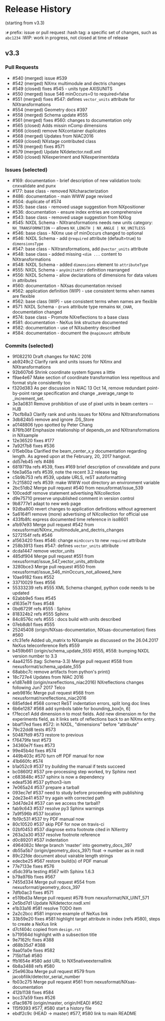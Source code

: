 
# Release History

(starting from v3.3)

:`#` prefix: issue or pull request
:hash tag: a specific set of changes, such as `abc1234`
:WIP: work in progress, not closed at time of release

## v3.3

### Pull Requests
* #540 (merged) issue #539
* #542 (merged) NXmx multimodule and dectris changes
* #549 (closed) fixes #545 - units type AXISUNITS
* #550 (merged) Issue 546 minOccurs=0 to required=false
* #551 (merged) fixes #547: defines ``vector_units`` attribute for NXtransformations
* #554 (merged) Geometry docs #397
* #558 (merged) Schema update #555
* #561 (merged) fixes #560: changes to documentation only
* #565 (closed) Adds missin nComp dimensions
* #566 (closed) remove NXcontainer duplicates
* #568 (merged) Updates from NIAC2016
* #569 (closed) NXstage contributed class
* #578 (merged) fixes #571
* #579 (merged) Update NXdetector.nxdl.xml
* #580 (closed) NXexperiment and NXexperimentdata

### Issues (selected)
* #169: documentation - brief description of new validation tools: cnxvalidate and punx
* #177: base class - removed NXcharacterization
* #486: documentation - main WWW page revised
* #504: duplicate of #574
* #535: base class - removed usage suggestion from NXpositioner
* #536: documentation - ensure index entries are comprehensive
* #543: base class - removed usage suggestion from NXlog
* #545: NXDL Schema - NXtransformations needs new units category: `NX_TRANSFORMATION` -- allows `NX_LENGTH | NX_ANGLE | NX_UNITLESS`
* #546: base class - NXmx use of minOccurs changed to optional
* #546: NXDL Schema - add `@required` attribute (default=true) to `dimensionsType`
* #547: base class - NXtransformations, add `@vector_units` attribute
* #548: base class - added missing `<dim ...` content to NXtransformations
* #548: NXDL Schema - added `dimensions` element to `attributeType` 
* #555: NXDL Schema - `anyUnitsAttr` definition rearranged
* #556: NXDL Schema - allow declarations of dimensions for data values in attributes
* #560: documentation - NXsas documentation revised
* #562: application definition (WIP) - use consistent terms when names are flexible
* #562: base class (WIP) - use consistent terms when names are flexible
* #571: NXDL Schema - `@rank` attribute type remains `NX_CHAR`, documentation changed
* #574: base class - Promote NXreflections to a base class
* #581: documentation - NeXus link structure documented
* #582: documentation - use of NXsubentry described
* #584: documentation - document the `@napimount` attribute

### Commits (selected)
* 9f082210 Draft changes for NIAC 2016
* ab9249c2 Clarify rank and units issues for NXmx and NXtransformations
* 92b607b6 Shrink coordinate system figures a little
* f9ae4e67 Make section of coordinate transformation less repetitous and format style consistently too
* f320d383 As per discussion in NIAC 13 Oct 14, remove redundant point-by-point range specification and change _average_range to _increment_set.
* 3e3a0831 Remove prohibition of use of pixel units in beam centers -- HJB
* 7bcfb8a3 Clarify rank and units issues for NXmx and NXtransformations
* 3db824b5 remove and ignore .DS_Store
* a0148806 typo spotted by Peter Chang
* 876fb36f Emphasize relationship of depends_on and NXtransformations in NXsample
* 12e36520 fixes #177
* 7a92f7b8 fixes #536
* 015eb0ba Clarified the beam_center_x,y documentation regarding length. As agreed upon at the February, 20, 2017 hangout.
* dd57eb45 refs #486
* 6819719a refs #539, fixes #169 brief description of cnxvalidate and punx
* fde3a65a refs #539, note the recent 3.2 release tag
* c5b9b753 refs #539, update URLS, reST autoformatting
* 7c215802 refs #539: make WWW root directory an environment variable
* 2bc51db2 Merge pull request #540 from nexusformat/issue_539
* 100ceddf remove statement advertising NXcollection
* d9e75710 preserve unpublished comment in version control
* 9b8777e1 adapt to new web page
* 92dba800 revert changes to application definitions without agreement
* 5a6164f1 remove (more) advertising of NXcollection for official use
* 433fb8fc express documented time reference in iso8601
* a1b97e93 Merge pull request #542 from nexusformat/NXmx_multimodule_and_dectris_changes
* 5272154f refs #546
* a1563420 fixes #546: change ``minOccurs`` to new ``required`` attribute
* 258b3913 fixes #547: defines ``vector_units`` attribute
* dcda1447 remove vector_units
* 485df904 Merge pull request #551 from nexusformat/issue_547_vector_units_attribute
* 3280bce3 Merge pull request #550 from nexusformat/issue_546_minOccurs_not_allowed_here
* 10ae9182 fixes #552
* 33710029 fixes #556
* 55333239 refs #555 XML Schema changed, python code needs to be updated
* 62abb9e5 fixes #545
* d1635e7f fixes #548
* 0bd6729f refs #555 : Sphinx
* 818324b2 refs #555 Sphinx
* 84c8576c refs #555 : docs build with units described
* 07eb8db1 fixes #555
* 25245408 (origin/NXsas-documentation, NXsas-documentation) fixes #560
* cfc31efe Added ub_matrix to NXsample as discussed on the 26.04.2017 NeXus teleconference Refs #559
* b459b661 (origin/schema_update_555) #555, #558: bumping NXDL version number to 3.3
* 4aa42155 (tag: Schema-3.3) Merge pull request #558 from nexusformat/schema_update_555
* 68abbc7c remove artifacts from python's print()
* 18c727e4 Updates from NIAC 2016
* e1d87e88 (origin/nxreflections_niac2016) NXreflections changes following Jun7 2017 Telco
* aeb9816c Merge pull request #568 from nexusformat/nxreflections_niac2016
* 685efde4 #568 correct ReST indentation errors, split long doc lines
* 6b6e1287 #568 add symbols table for bounding_box[n, 6]
* f7fecce1 Add dimension n to most fields. Add new dimension m for the experiments field, as it links sets of reflections back to an NXmx entry.
* bbaf17ed fixes #572: in NXDL, "dimensions" before "attribute"
* 79c22dd8 tests #573
* 50487fd9 #573 restore to previous
* f76479fe test #573
* 34360e7f fixes #573
* 99e45b4d fixes #574
* 449b403c #570 turn off PDF manual for now
* 41b660fc #574
* b1a052c9 #537 try *building* the manual if tests succeed
* bc0860f2 #537 pre-processing step worked, try Sphinx next
* c683848c #537 sphinx is now a dependency
* edeaf536 #537 python3-ism
* 7e065a24 #537 prepare a tarball
* 093ec7ef #537 need to study before proceeding with publishing
* 2de23e41 #537 try again with corrected path
* 3d47de24 #537 can we access the tarball?
* fab9c643 #537 resolve py3 Sphinx warnings
* 7a9f596b #537 location
* fb19c531 #537 try PDF manual now
* 80c10520 #537 skip PDF for now on travis-ci
* 02bf0453 #537 diagnose extra footnote cited in NXentry
* 263a2a30 #537 resolve footnote reference
* d0c89201 #537 indentation
* 4964082c Merge branch 'master' into geometry_docs_397
* db55a5b7 (origin/geometry_docs_397) float -> number as in nxdl
* 89c22fde document about vairable length strings
* edecbe25 #567 restore build(s) of PDF manual
* 77e7133e fixes #576
* d5dc391a testing #567 with Sphinx 1.6.3
* b79a976b fixes #567
* 7455d334 Merge pull request #554 from nexusformat/geometry_docs_397
* 7dfb0ac3 fixes #571
* e519bd3a Merge pull request #578 from nexusformat/NX_UINT_571
* 2e5bd7d1 Update NXdetector.nxdl.xml
* e1b33a16 #581 resolve TODO item
* 2a2c2bcc #581 improve example of NeXus link
* 33b59e20 fixes #581 highlight target attribute in index (refs #580), steps to create a NeXus link
* d7cf404c copied from ``design.rst``
* b719564d highlight with a subsection title
* 9e7162fc fixes #388
* d68b35d7 #388
* 9aa01a0e fixes #582
* 715b11a6 #580
* ffb1654e #580 add URL to NX5nativeexternallink
* 6b8a3488 refs #580
* 25e963ba Merge pull request #579 from jacobfilik/detector_serial_number
* fb03c275 Merge pull request #561 from nexusformat/NXsas-documentation
* 412b1138 fixes #584
* bcc37a59 fixes #526
* d1ac9876 (origin/master, origin/HEAD) #562
* 115f9393 #577, #580 start a history file
* ebdf2c9c (HEAD -> master) #577, #580 link to main README
